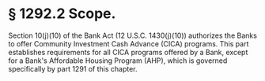 # § 1292.2   Scope.

Section 10(j)(10) of the Bank Act (12 U.S.C. 1430(j)(10)) authorizes the Banks to offer Community Investment Cash Advance (CICA) programs. This part establishes requirements for all CICA programs offered by a Bank, except for a Bank's Affordable Housing Program (AHP), which is governed specifically by part 1291 of this chapter.




